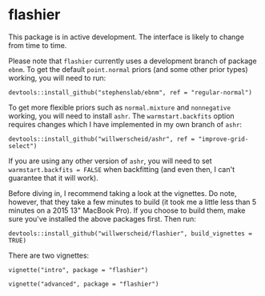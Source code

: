 # flashier

This package is in active development. The interface is likely to change from time to time.

Please note that `flashier` currently uses a development branch of package `ebnm`. To get the default `point.normal` priors (and some other prior types) working, you will need to run:

```devtools::install_github("stephenslab/ebnm", ref = "regular-normal")```

To get more flexible priors such as `normal.mixture` and `nonnegative` working, you will need to install `ashr`. The `warmstart.backfits` option requires changes which I have implemented in my own branch of `ashr`:

```devtools::install_github("willwerscheid/ashr", ref = "improve-grid-select")```

If you are using any other version of `ashr`, you will need to set `warmstart.backfits = FALSE` when backfitting (and even then, I can't guarantee that it will work).

Before diving in, I recommend taking a look at the vignettes. Do note, however, that they take a few minutes to build (it took me a little less than 5 minutes on a 2015 13" MacBook Pro). If you choose to build them, make sure you've installed the above packages first. Then run:

```devtools::install_github("willwerscheid/flashier", build_vignettes = TRUE)```

There are two vignettes:

```vignette("intro", package = "flashier")```

```vignette("advanced", package = "flashier")```
